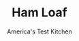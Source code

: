 ---
layout: ../../layouts/MarkdownPostLayout.astro
title: Ham Loaf
author: America's Test Kitchen
pubDate: 2023-03-15
description: "It may look like meatloaf, but it’s anything but."
image_url: https://res.cloudinary.com/hksqkdlah/image/upload/ar_1:1,c_fill,dpr_2.0,f_auto,fl_lossy.progressive.strip_profile,g_faces:auto,q_auto:low,w_344/9468_sfs-hamloaf-7-cco
tags: ["Main Courses","American","Pork","Looking for a Recipe"]
calories: 
protein: 
carbohydrates: 
fats: 
fiber: 
ingredients: ["3/4 cup, packed brown sugar","1/4 cup, cider vinegar","1/4 cup, ketchup","1/4 cup, water","2 tablespoons, spicy brown mustard","1/8 teaspoon, cayenne pepper","2 tablespoons, vegetable oil","1 , onion, chopped fine","36 , Saltine crackers","2 pounds, boneless ham steak, rind removed, cut into 1-inch pieces","1 pound, ground pork","1 cup, whole milk","3 large, eggs","1 tablespoon, spicy brown mustard","1 teaspoon, pepper","1/4 teaspoon, cayenne pepper"]
serves: 8
time: "1¾ hours, plus 20 minutes resting"
instructions: ["For the glaze: Whisk sugar, vinegar, ketchup, and water together in small saucepan and simmer over medium heat until thickened, 15 to 18 minutes. Off heat, whisk in mustard and cayenne; set aside.","For the ham loaf: Adjust oven rack to upper-middle position and heat oven to 375 degrees. Line rimmed baking sheet with aluminum foil and spray with vegetable oil spray.","Heat oil in 12-inch skillet over medium heat until shimmering. Add onion and cook until softened, about 5 minutes. Transfer to large bowl. Process saltines in food processor until finely ground, about 1 minute; transfer to bowl with onion. Pulse ham in food processor until finely ground, about 10 pulses; transfer to saltine-onion mixture. Add pork, milk, eggs, mustard, pepper, and cayenne to bowl and knead gently until well combined. Transfer mixture to prepared baking sheet and shape into 11 by 6-inch loaf.","Brush glaze over top and sides of loaf. Bake until loaf registers 160 degrees, 55 to 65 minutes. Transfer to carving board, tent loosely with foil, and let rest for 20 minutes. Slice and serve."]
nutrition: undefined
notes: "“Ham loaf is a favorite at our family dinners and church socials. I love the saltiness of the ham with the sweet glaze. Because the loaf is rich, I usually serve it with simple baked or boiled potatoes.” The test kitchen recommends that you line the rimmed baking sheet with foil for easy cleanup."
---